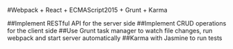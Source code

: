 #Webpack + React + ECMAScript2015 + Grunt + Karma

##Implement RESTful API for the server side
##Implement CRUD operations for the client side
##Use Grunt task manager to watch file changes, run webpack and start server automatically
##Karma with Jasmine to run tests